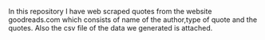In this repository I have web scraped quotes from the website goodreads.com which consists of name of the author,type of quote and the quotes.
Also the csv file of the data we generated is attached.
